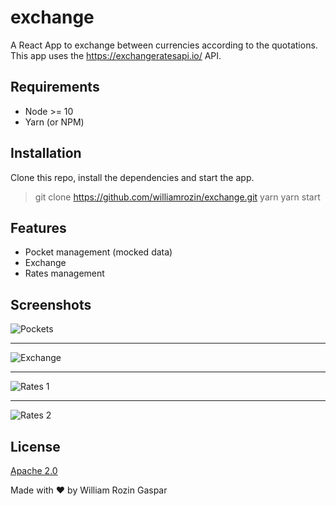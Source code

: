 # exchange

A React App to exchange between currencies according to the quotations. This app uses the https://exchangeratesapi.io/ API.

## Requirements
- Node >= 10
- Yarn (or NPM)

## Installation

Clone this repo, install the dependencies and start the app.

> git clone https://github.com/williamrozin/exchange.git
> yarn
> yarn start

## Features

- Pocket management (mocked data)
- Exchange
- Rates management

## Screenshots

![Pockets](https://i.imgur.com/FJDaJiF.png)

----

![Exchange](https://i.imgur.com/ukvTSGd.png)

-----

![Rates 1](https://i.imgur.com/PnS21mP.png)

----

![Rates 2](https://i.imgur.com/UsaPOPP.png)



## License

[Apache 2.0](https://github.com/williamrozin/exchange/blob/master/LICENSE)

Made with :heart: by William Rozin Gaspar
